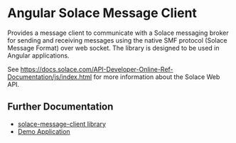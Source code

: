 # Angular Solace Message Client

Provides a message client to communicate with a Solace messaging broker for sending and receiving messages using the native SMF protocol (Solace Message Format) over web socket. The library is designed to be used in Angular applications.

See https://docs.solace.com/API-Developer-Online-Ref-Documentation/js/index.html for more information about the Solace Web API.

## Further Documentation
- [solace-message-client library](projects/solace-message-client/README.md)
- [Demo Application](apps/solace-message-client-testing-app/README.md)
